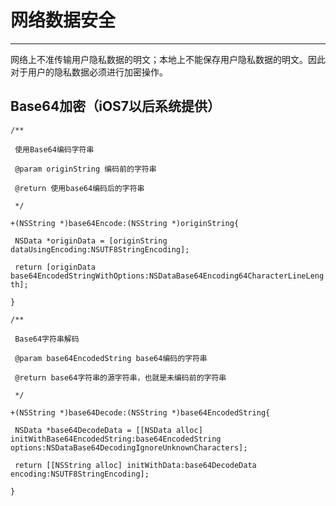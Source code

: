 # 网络数据安全

---

网络上不准传输用户隐私数据的明文；本地上不能保存用户隐私数据的明文。因此对于用户的隐私数据必须进行加密操作。

## Base64加密（iOS7以后系统提供）

`/**`

` 使用Base64编码字符串`

` @param originString 编码前的字符串`

` @return 使用base64编码后的字符串`

` */`

`+(NSString *)base64Encode:(NSString *)originString{`

` NSData *originData = [originString dataUsingEncoding:NSUTF8StringEncoding];`

` return [originData base64EncodedStringWithOptions:NSDataBase64Encoding64CharacterLineLength];`

`}`





`/**`

` Base64字符串解码`

` @param base64EncodedString base64编码的字符串`

` @return base64字符串的源字符串，也就是未编码前的字符串`

` */`

`+(NSString *)base64Decode:(NSString *)base64EncodedString{`

` NSData *base64DecodeData = [[NSData alloc] initWithBase64EncodedString:base64EncodedString options:NSDataBase64DecodingIgnoreUnknownCharacters];`

` return [[NSString alloc] initWithData:base64DecodeData encoding:NSUTF8StringEncoding];`

`}`

